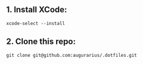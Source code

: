 ## 1. Install XCode:
   `xcode-select --install`
## 2. Clone this repo:
   `git clone git@github.com:augurarius/.dotfiles.git`
